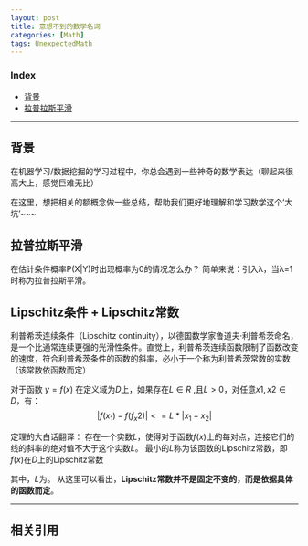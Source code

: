 ```yaml
---
layout: post
title: 意想不到的数学名词
categories: [Math]
tags: UnexpectedMath
---
```


### Index
<!-- TOC -->
- [背景](#背景)
- [拉普拉斯平滑](拉普拉斯平滑)
<!-- /TOC -->

---
## 背景
在机器学习/数据挖掘的学习过程中，你总会遇到一些神奇的数学表达（聊起来很高大上，感觉巨难无比）

在这里，想把相关的额概念做一些总结，帮助我们更好地理解和学习数学这个‘大坑’~~~


## 拉普拉斯平滑
在估计条件概率P(X|Y)时出现概率为0的情况怎么办？
简单来说：引入λ，当λ=1时称为拉普拉斯平滑。


## Lipschitz条件 + Lipschitz常数
利普希茨连续条件（Lipschitz continuity），以德国数学家鲁道夫·利普希茨命名，是一个比通常连续更强的光滑性条件。直觉上，利普希茨连续函数限制了函数改变的速度，符合利普希茨条件的函数的斜率，必小于一个称为利普希茨常数的实数（该常数依函数而定）

对于函数 $y=f(x)$ 在定义域为$D$上，如果存在$L∈R$ ,且$L>0$，对任意$x1,x2∈D$，有： 
$$
\begin{equation}
   |f(x_1)-f(f_x2)| <= L*|x_1-x_2|
\end{equation}
$$

定理的大白话翻译：
存在一个实数$L$，使得对于函数$f(x)$上的每对点，连接它们的线的斜率的绝对值不大于这个实数$L$。
最小的$L$称为该函数的Lipschitz常数，即$f(x)$在$D$上的Lipschitz常数

其中，$L$为。
从这里可以看出，**Lipschitz常数并不是固定不变的，而是依据具体的函数而定**。 






---
## 相关引用
